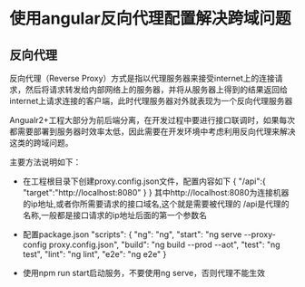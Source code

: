 # 使用angular反向代理配置解决跨域问题
## 反向代理
反向代理（Reverse Proxy）方式是指以代理服务器来接受internet上的连接请求，然后将请求转发给内部网络上的服务器，并将从服务器上得到的结果返回给internet上请求连接的客户端，此时代理服务器对外就表现为一个反向代理服务器

Angualr2+工程大部分为前后端分离，在开发过程中要进行接口联调时，如果每次都需要部署到服务器时效率太低，因此需要在开发环境中考虑利用反向代理来解决这类的跨域问题。

主要方法说明如下：
* 在工程根目录下创建proxy.config.json文件，配置内容如下
{
  "/api":{
    "target":"http://localhost:8080"
  }
}
其中http://localhost:8080为连接机器的ip地址,或者你所需要请求的接口域名,这个就是需要被代理的
/api是代理的名称,一般都是接口请求的ip地址后面的第一个参数名

* 配置package.json
"scripts": {
  "ng": "ng",
  "start": "ng serve  --proxy-config proxy.config.json",
  "build": "ng build  --prod --aot",
  "test": "ng test",
  "lint": "ng lint",
  "e2e": "ng e2e"
}

* 使用npm run start启动服务，不要使用ng serve，否则代理不能生效
